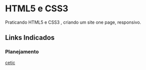 # HTML5 e CSS3
Praticando HTML5 e CSS3 , criando um site one page, responsivo.
## Links Indicados
### Planejamento
[cetic](https://www.cetic.br/)
